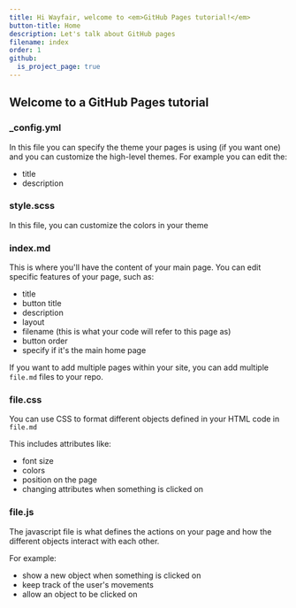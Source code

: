 ```yaml
---
title: Hi Wayfair, welcome to <em>GitHub Pages tutorial!</em>
button-title: Home
description: Let's talk about GitHub pages
filename: index
order: 1
github:
  is_project_page: true
---
```

## Welcome to a GitHub Pages tutorial

### _config.yml

In this file you can specify the theme your pages is using (if you want one) and you can customize the high-level themes. For example you can edit the:
- title
- description

### style.scss
In this file, you can customize the colors in your theme

### index.md
This is where you'll have the content of your main page. You can edit specific features of your page, such as:
- title
- button title
- description
- layout
- filename (this is what your code will refer to this page as)
- button order
- specify if it's the main home page

If you want to add multiple pages within your site, you can add multiple `file.md` files to your repo.

### file.css
You can use CSS to format different objects defined in your HTML code in `file.md`

This includes attributes like:
- font size
- colors
- position on the page
- changing attributes when something is clicked on

### file.js
The javascript file is what defines the actions on your page and how the different objects interact with each other.

For example:
- show a new object when something is clicked on
- keep track of the user's movements
- allow an object to be clicked on
